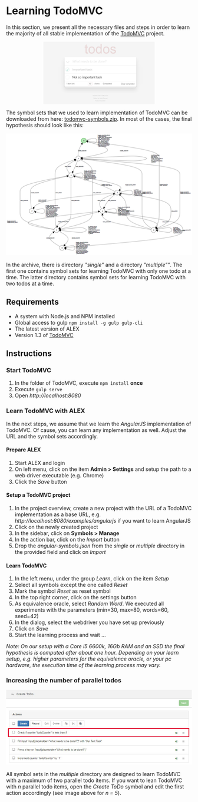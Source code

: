 # Learning TodoMVC

In this section, we present all the necessary files and steps in order to learn the majority of all stable implementation of the [TodoMVC](http://todomvc.com/) project.

<img src="../../../assets/images/examples/todomvc/todomvc.jpg" style="display: block; margin: auto; max-width: 60%">

The symbol sets that we used to learn implementation of TodoMVC can be downloaded from here: [todomvc-symbols.zip](assets/todomvc-symbols.zip).
In most of the cases, the final hypothesis should look like this:

![Hypothesis](../../../assets/images/examples/todomvc/todomvc-hypothesis-angular.png)

In the archive, there is directory *"single"* and a directory *"multiple""*.
The first one contains symbol sets for learning TodoMVC with only one todo at a time.
The latter directory contains symbol sets for learning TodoMVC with two todos at a time.


## Requirements

* A system with Node.js and NPM installed
* Global access to gulp `npm install -g gulp gulp-cli`
* The latest version of ALEX
* Version 1.3 of [TodoMVC](http://todomvc.com/)


## Instructions

### Start TodoMVC

1. In the folder of TodoMVC, execute `npm install` **once**
2. Execute `gulp serve`
3. Open *http://localhost:8080*


### Learn TodoMVC with ALEX

In the next steps, we assume that we learn the *AngularJS* implementation of TodoMVC. 
Of cause, you can learn any implementation as well.
Adjust the URL and the symbol sets accordingly.


#### Prepare ALEX

1. Start ALEX and login
2. On left menu, click on the item **Admin > Settings** and setup the path to a web driver executable (e.g. Chrome)
3. Click the *Save* button


#### Setup a TodoMVC project

1. In the project overview, create a new project with the URL of a TodoMVC implementation as a base URL, e.g. *http://localhost:8080/examples/angularjs* if you want to learn AngularJS
2. Click on the newly created project
3. In the sidebar, click on **Symbols > Manage**
4. In the action bar, click on the *Import* button
4. Drop the *angular-symbols.json* from the *single* or *multiple* directory in the provided field and click on *Import*


#### Learn TodoMVC

1. In the left menu, under the group *Learn*, click on the item *Setup*
2. Select all symbols except the one called *Reset*
3. Mark the symbol *Reset* as reset symbol
4. In the top right corner, click on the settings button
5. As equivalence oracle, select *Random Word*. We executed all experiments with the parameters (min=30, max=80, words=60, seed=42)
6. In the dialog, select the webdriver you have set up previously
7. Click on *Save*
8. Start the learning process and wait ...

*Note: On our setup with a Core i5 6600k, 16Gb RAM and an SSD the final hypothesis is computed after about one hour.
Depending on your learn setup, e.g. higher parameters for the equivalence oracle, or your pc hardware, the execution time of the learning process may vary.*


### Increasing the number of parallel todos

![increase-todos](assets/todomvc-increase-todos.jpg)

All symbol sets in the *multiple* directory are designed to learn TodoMVC with a maximum of two parallel todo items.
If you want to lean TodoMVC with *n* parallel todo items, open the *Create ToDo* symbol and edit the first action accordingly (see image above for *n = 5*).
